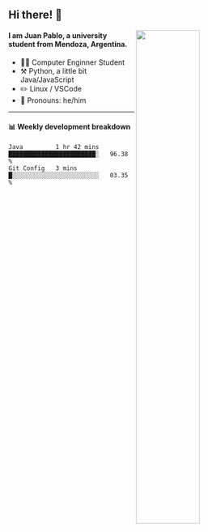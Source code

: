 ## Hi there! :wave:

[<img align="right" width="50%" src="https://github-readme-stats.vercel.app/api?username=juampi20&show_icons=true">](https://metrics.lecoq.io/juampi20?template=classic)

#### I am **Juan Pablo**, a university student from Mendoza, Argentina.

-   :man_student: Computer Enginner Student
-   :hammer_and_pick: Python, a little bit Java/JavaScript
-   :pencil2: Linux / VSCode
-   :man: Pronouns: he/him



---

#### :bar_chart: Weekly development breakdown

<!--START_SECTION:waka-->
```text
Java         1 hr 42 mins    ████████████████████████░   96.38 % 
Git Config   3 mins          █░░░░░░░░░░░░░░░░░░░░░░░░   03.35 % 
```
<!--END_SECTION:waka-->
